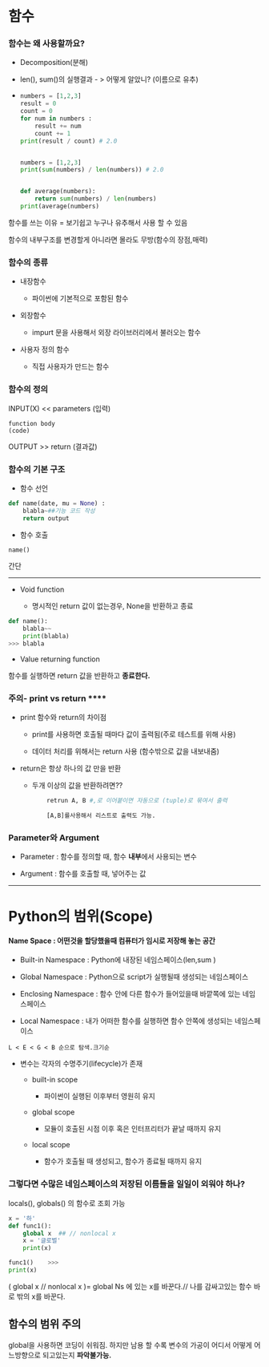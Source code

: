 # 함수

### 함수는 왜 사용할까요?

-  Decomposition(분해)

- len(), sum()의 실행결과 - > 어떻게 알았니? (이름으로 유추)

- ```python
  numbers = [1,2,3]
  result = 0 
  count = 0
  for num in numbers :
      result += num
      count += 1
  print(result / count) # 2.0
  
  
  numbers = [1,2,3]
  print(sum(numbers) / len(numbers)) # 2.0
  
  
  def average(numbers):
      return sum(numbers) / len(numbers)
  print(average(numbers)
  ```

함수를 쓰는 이유  =  보기쉽고 누구나 유추해서 사용 할 수 있음

함수의 내부구조를 변경할게 아니라면 몰라도 무방(함수의 장점,매력)

### 함수의 종류

- 내장함수
  
  - 파이썬에 기본적으로 포함된 함수

- 외장함수
  
  - impurt 문을 사용해서 외장 라이브러리에서 불러오는 함수

- 사용자 정의 함수
  
  - 직접 사용자가 만드는 함수



### 함수의 정의

INPUT(X) << parameters (입력)

``` 
function body
(code)
```

OUTPUT >> return (결과값)

### 함수의 기본 구조

- 함수 선언

```python
def name(date, mu = None) :
    blabla~##기능 코드 작성
    return output
```

- 함수 호출

```python
name()
```

간단

****

* Void function
  
  * 명시적인 return 값이 없는경우, None을 반환하고 종료

```python
def name():
    blabla~~
    print(blabla)
>>> blabla
```

* Value returning function

함수를 실행하면 return 값을 반환하고 **종료한다.**



### 주의- print vs return ****

* print 함수와 return의 차이점
  
  * print를 사용하면 호출될 때마다 값이 출력됨(주로 테스트를 위해 사용)
  
  * 데이터 처리를 위해서는 return 사용 (함수밖으로 값을 내보내줌)

* return은 항상 하나의 값 만을 반환
  
  * 두개 이상의 값을 반환하려면??
    
    ```python
        retrun A, B #,로 이어붙이면 자동으로 (tuple)로 묶여서 출력
        
        [A,B]를사용해서 리스트로 출력도 가능.
    ```

### Parameter와 Argument

* Parameter : 함수를 정의할 때, 함수 **내부**에서 사용되는 변수

* Argument : 함수를 호출할 때, 넣어주는 값

---

# Python의 범위(Scope)

#### Name Space : 어떤것을 할당했을때 컴퓨터가 임시로 저장해 놓는 공간

* Built-in Namespace : Python에 내장된 네임스페이스(len,sum )

* Global Namespace : Python으로 script가 실행될때 생성되는 네임스페이스

* Enclosing Namespace : 함수 안에 다른 함수가 들어있을때 바깥쪽에 있는 네임스페이스

* Local Namespace : 내가 어떠한 함수를 실행하면 함수 안쪽에 생성되는 네임스페이스

```
L < E < G < B 순으로 탐색.크기순
```

* 변수는 각자의 수명주기(lifecycle)가 존재
  
  * built-in scope
    
    * 파이썬이 실행된 이후부터 영원히 유지
  
  * global scope
    
    * 모듈이 호출된 시점 이후 혹은 인터프리터가 끝날 때까지 유지
  
  * local scope
    
    * 함수가 호출될 때 생성되고, 함수가 종료될 때까지 유지

### 그렇다면 수많은 네임스페이스의 저장된 이름들을 일일이 외워야 하나?

locals(), globals() 의 함수로 조회 가능

```python
x = '하'
def func1():
    global x  ## // nonlocal x
    x = '글로벌'
    print(x)

func1()    >>> 
print(x)    
```

( global x // nonlocal x )= global Ns 에 있는 x를 바꾼다.// 나를 감싸고있는 함수 바로 밖의 x를 바꾼다.

## 함수의 범위 주의

global을 사용하면 코딩이 쉬워짐. 하지만 남용 할 수록 변수의 가공이 어디서 어떻게 어느방향으로 되고있는지 **파악불가능.**


